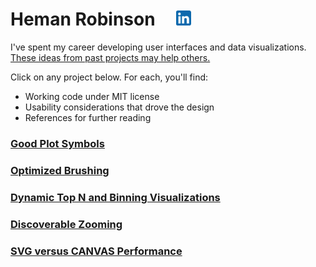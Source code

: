 # Heman Robinson&nbsp;&nbsp;&nbsp;&nbsp;&nbsp;[<img src=src/linkedin.svg title="Contact me on LinkedIn" alt="Contact me on LinkedIn" width=24>](https://www.linkedin.com/in/heman-robinson-953a1223/)

I've spent my career developing user interfaces and data visualizations. [These ideas from past projects may help others.](https://hemanrobinson.github.io/)

Click on any project below.  For each, you'll find:
* Working code under MIT license
* Usability considerations that drove the design
* References for further reading

### [Good Plot Symbols](https://hemanrobinson.github.io/good-plot-symbols/)
### [Optimized Brushing](https://hemanrobinson.github.io/fast-brushing/)
### [Dynamic Top N and Binning Visualizations](https://hemanrobinson.github.io/top-n-binning/)
### [Discoverable Zooming](https://hemanrobinson.github.io/zoom/)
### [SVG versus CANVAS Performance](https://hemanrobinson.github.io/svg-canvas-performance/)
